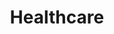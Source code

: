 ---
title: Healthcare
slug: healthcare
taxonomy:
	tag: industry_group
content:
    items:
        '@taxonomy.industry_group': healthcare
    order:
        by: date
        dir: desc
---